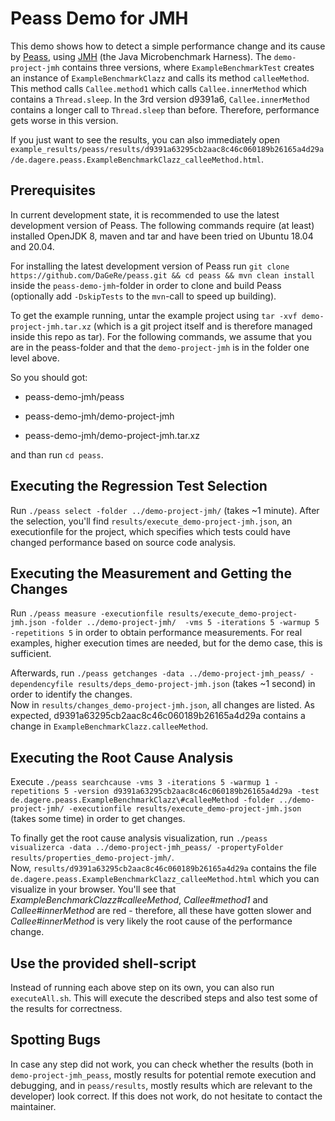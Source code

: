 # Peass Demo for JMH

This demo shows how to detect a simple performance change and its cause by [Peass](https://github.com/DaGeRe/peass), using [JMH](https://openjdk.java.net/projects/code-tools/jmh/) (the Java Microbenchmark Harness). The `demo-project-jmh` contains three versions, where `ExampleBenchmarkTest` creates an instance of `ExampleBenchmarkClazz` and calls its method `calleeMethod`. This method calls `Callee.method1` which calls `Callee.innerMethod` which contains a `Thread.sleep`. In the 3rd version d9391a6, `Callee.innerMethod` contains a longer call to `Thread.sleep` than before. Therefore, performance gets worse in this version.

If you just want to see the results, you can also immediately open `example_results/peass/results/d9391a63295cb2aac8c46c060189b26165a4d29a/de.dagere.peass.ExampleBenchmarkClazz_calleeMethod.html`.

## Prerequisites

In current development state, it is recommended to use the latest development version of Peass. The following commands require (at least) installed OpenJDK 8, maven and tar and have been tried on Ubuntu 18.04 and 20.04.

For installing the latest development version of Peass run `git clone https://github.com/DaGeRe/peass.git && cd peass && mvn clean install` inside the `peass-demo-jmh`-folder in order to clone and build Peass (optionally add `-DskipTests` to the `mvn`-call to speed up building).

To get the example running, untar the example project using `tar -xvf demo-project-jmh.tar.xz` (which is a git project itself and is therefore managed inside this repo as tar). For the following commands, we assume that you are in the peass-folder and that the `demo-project-jmh` is in the folder one level above.

So you should got:

* peass-demo-jmh/peass

* peass-demo-jmh/demo-project-jmh

* peass-demo-jmh/demo-project-jmh.tar.xz

and than run `cd peass`.

## Executing the Regression Test Selection

Run `./peass select -folder ../demo-project-jmh/` (takes ~1 minute). After the selection, you'll find `results/execute_demo-project-jmh.json`, an executionfile for the project, which specifies which tests could have changed performance based on source code analysis.

## Executing the Measurement and Getting the Changes

Run `./peass measure -executionfile results/execute_demo-project-jmh.json -folder ../demo-project-jmh/  -vms 5 -iterations 5 -warmup 5 -repetitions 5` in order to obtain performance measurements. For real examples, higher execution times are needed, but for the demo case, this is sufficient.

Afterwards, run `./peass getchanges -data ../demo-project-jmh_peass/ -dependencyfile results/deps_demo-project-jmh.json` (takes ~1 second) in order to identify the changes. <br>
Now in `results/changes_demo-project-jmh.json`, all changes are listed. As expected, d9391a63295cb2aac8c46c060189b26165a4d29a contains a change in `ExampleBenchmarkClazz.calleeMethod`.

## Executing the Root Cause Analysis

Execute `./peass searchcause -vms 3 -iterations 5 -warmup 1 -repetitions 5 -version d9391a63295cb2aac8c46c060189b26165a4d29a -test de.dagere.peass.ExampleBenchmarkClazz\#calleeMethod -folder ../demo-project-jmh/ -executionfile results/execute_demo-project-jmh.json` (takes some time) in order to get changes.

To finally get the root cause analysis visualization, run `./peass visualizerca -data ../demo-project-jmh_peass/ -propertyFolder results/properties_demo-project-jmh/`. <br>
Now, `results/d9391a63295cb2aac8c46c060189b26165a4d29a` contains the file `de.dagere.peass.ExampleBenchmarkClazz_calleeMethod.html` which you can visualize in your browser. You'll see that *ExampleBenchmarkClazz#calleeMethod*, *Callee#method1* and *Callee#innerMethod* are red - therefore, all these have gotten slower and *Callee#innerMethod* is very likely the root cause of the performance change.

## Use the provided shell-script
Instead of running each above step on its own, you can also run `executeAll.sh`. This will execute the described steps and also test some of the results for correctness.

## Spotting Bugs

In case any step did not work, you can check whether the results (both in `demo-project-jmh_peass`, mostly results for potential remote execution and debugging, and in `peass/results`, mostly results which are relevant to the developer) look correct. If this does not work, do not hesitate to contact the maintainer.
